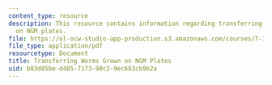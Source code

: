 ```yaml
---
content_type: resource
description: This resource contains information regarding transferring worms grown
  on NGM plates.
file: https://ol-ocw-studio-app-production.s3.amazonaws.com/courses/7-15-experimental-molecular-genetics-spring-2015/b83d85bed485717390c29ec683cb9b2a_MIT7_15S15_Transferring.pdf
file_type: application/pdf
resourcetype: Document
title: Transferring Worms Grown on NGM Plates
uid: b83d85be-d485-7173-90c2-9ec683cb9b2a
---
```

